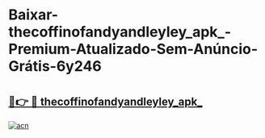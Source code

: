 # Baixar-thecoffinofandyandleyley_apk_-Premium-Atualizado-Sem-Anúncio-Grátis-6y246

# <h2><a href="https://s2ruac.esa.edu.pl?src=thecoffinofandyandleyley_apk_&ref=6y246">🔗👉 🔴 thecoffinofandyandleyley_apk_</a></h2>

[![acn](https://github.com/user-attachments/assets/0f9c940e-d8b0-45ae-aac7-cd30a18b3e1c)](https://s2ruac.esa.edu.pl?src=thecoffinofandyandleyley_apk_&ref=6y246)

